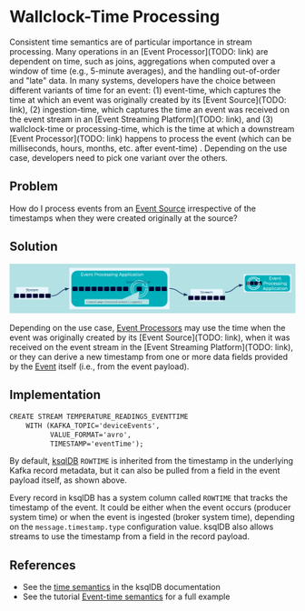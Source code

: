 # Wallclock-Time Processing
Consistent time semantics are of particular importance in stream processing. Many operations in an [Event Processor](TODO: link) are dependent on time, such as joins, aggregations when computed over a window of time (e.g., 5-minute averages), and the handling out-of-order and "late" data. In many systems, developers have the choice between different variants of time for an event: (1) event-time, which captures the time at which an event was originally created by its [Event Source](TODO: link), (2) ingestion-time, which captures the time an event was received on the event stream in an [Event Streaming Platform](TODO: link), and (3) wallclock-time or processing-time, which is the time at which a downstream [Event Processor](TODO: link) happens to process the event (which can be milliseconds, hours, months, etc. after event-time) . Depending on the use case, developers need to pick one variant over the others.

## Problem
How do I process events from an [Event Source](../event-source/event-source.md) irrespective of the timestamps when they were created originally at the source?

## Solution
![wallclock-time](../img/wallclock-time.png)

Depending on the use case, [Event Processors](../event-processing/event-processor.md) may use the time when the event was originally created by its [Event Source](TODO: link), when it was received on the event stream in the [Event Streaming Platform](TODO: link), or they can derive a new timestamp from one or more data fields provided by the [Event](../event/event.md) itself (i.e., from the event payload).

## Implementation
```
CREATE STREAM TEMPERATURE_READINGS_EVENTTIME
    WITH (KAFKA_TOPIC='deviceEvents',
          VALUE_FORMAT='avro',
          TIMESTAMP='eventTime');
```

By default, [ksqlDB](https://ksqldb.io) `ROWTIME` is inherited from the timestamp in the underlying Kafka record metadata, but it can also be pulled from a field in the event payload itself, as shown above.

Every record in ksqlDB has a system column called `ROWTIME` that tracks the timestamp of the event. It could be either when the event occurs (producer system time) or when the event is ingested (broker system time), depending on the `message.timestamp.type` configuration value. ksqlDB also allows streams to use the timestamp from a field in the record payload.

## References
* See the [time semantics](https://docs.ksqldb.io/en/latest/concepts/time-and-windows-in-ksqldb-queries/#time-semantics) in the ksqlDB documentation
* See the tutorial [Event-time semantics](https://kafka-tutorials.confluent.io/time-concepts/ksql.html) for a full example
